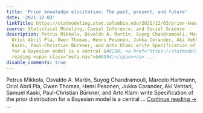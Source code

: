```yaml
---
title: 'Prior knowledge elicitation: The past, present, and future'
date: '2021-12-03'
linkTitle: https://statmodeling.stat.columbia.edu/2021/12/03/prior-knowledge-elicitation-the-past-present-and-future/
source: Statistical Modeling, Causal Inference, and Social Science
description: Petrus Mikkola, Osvaldo A. Martin, Suyog Chandramouli, Marcelo Hartmann,
  Oriol Abril Pla, Owen Thomas, Henri Pesonen, Jukka Corander, Aki Vehtari, Samuel
  Kaski, Paul-Christian Bürkner, and Arto Klami write Specification of the prior distribution
  for a Bayesian model is a central &#8230; <a href="https://statmodeling.stat.columbia.edu/2021/12/03/prior-knowledge-elicitation-the-past-present-and-future/">Continue
  reading <span class="meta-nav">&#8594;</span></a> ...
disable_comments: true
---
```

Petrus Mikkola, Osvaldo A. Martin, Suyog Chandramouli, Marcelo Hartmann, Oriol Abril Pla, Owen Thomas, Henri Pesonen, Jukka Corander, Aki Vehtari, Samuel Kaski, Paul-Christian Bürkner, and Arto Klami write Specification of the prior distribution for a Bayesian model is a central &#8230; <a href="https://statmodeling.stat.columbia.edu/2021/12/03/prior-knowledge-elicitation-the-past-present-and-future/">Continue reading <span class="meta-nav">&#8594;</span></a> ...